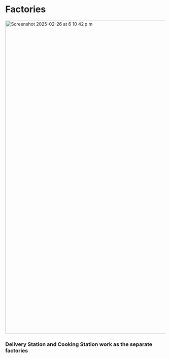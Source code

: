 # Factories
<img width="988" alt="Screenshot 2025-02-26 at 6 10 42 p m" src="https://github.com/user-attachments/assets/3ebb5131-05b9-49e3-b9c6-932d3bacb99b" />


### Delivery Station and Cooking Station work as the separate factories
